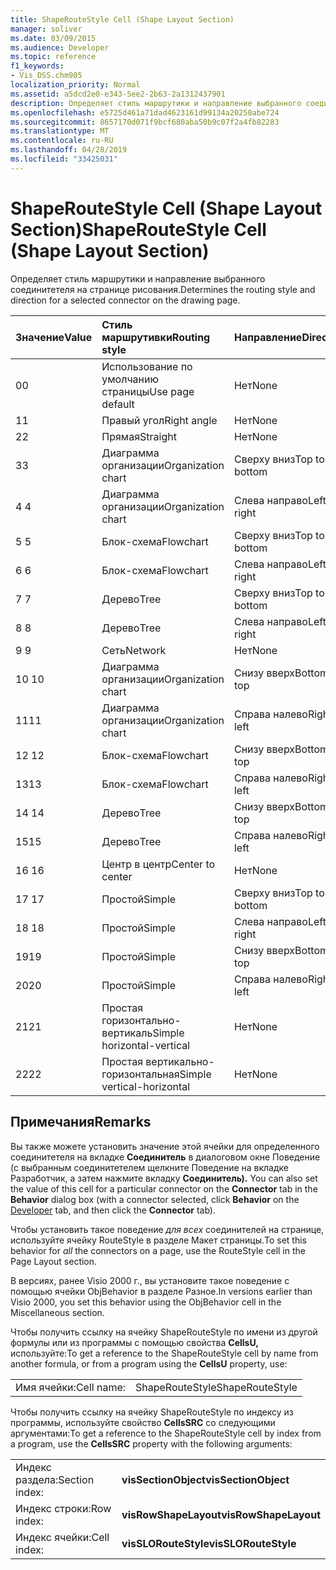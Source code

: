 ```yaml
---
title: ShapeRouteStyle Cell (Shape Layout Section)
manager: soliver
ms.date: 03/09/2015
ms.audience: Developer
ms.topic: reference
f1_keywords:
- Vis_DSS.chm905
localization_priority: Normal
ms.assetid: a5dcd2e0-e343-5ee2-2b63-2a1312437901
description: Определяет стиль маршрутики и направление выбранного соединитетеля на странице рисования.
ms.openlocfilehash: e5725d461a71dad4623161d99134a20250abe724
ms.sourcegitcommit: 8657170d071f9bcf680aba50b9c07f2a4fb82283
ms.translationtype: MT
ms.contentlocale: ru-RU
ms.lasthandoff: 04/28/2019
ms.locfileid: "33425031"
---
```

# <a name="shaperoutestyle-cell-shape-layout-section"></a><span data-ttu-id="8834e-103">ShapeRouteStyle Cell (Shape Layout Section)</span><span class="sxs-lookup"><span data-stu-id="8834e-103">ShapeRouteStyle Cell (Shape Layout Section)</span></span>

<span data-ttu-id="8834e-104">Определяет стиль маршрутики и направление выбранного соединитетеля на странице рисования.</span><span class="sxs-lookup"><span data-stu-id="8834e-104">Determines the routing style and direction for a selected connector on the drawing page.</span></span>
  
|<span data-ttu-id="8834e-105">**Значение**</span><span class="sxs-lookup"><span data-stu-id="8834e-105">**Value**</span></span>|<span data-ttu-id="8834e-106">**Стиль маршрутивки**</span><span class="sxs-lookup"><span data-stu-id="8834e-106">**Routing style**</span></span>|<span data-ttu-id="8834e-107">**Направление**</span><span class="sxs-lookup"><span data-stu-id="8834e-107">**Direction**</span></span>|<span data-ttu-id="8834e-108">**Константа автоматизации**</span><span class="sxs-lookup"><span data-stu-id="8834e-108">**Automation constant**</span></span>|
|:-----|:-----|:-----|:-----|
|<span data-ttu-id="8834e-109">0</span><span class="sxs-lookup"><span data-stu-id="8834e-109">0</span></span>  <br/> |<span data-ttu-id="8834e-110">Использование по умолчанию страницы</span><span class="sxs-lookup"><span data-stu-id="8834e-110">Use page default</span></span>  <br/> |<span data-ttu-id="8834e-111">Нет</span><span class="sxs-lookup"><span data-stu-id="8834e-111">None</span></span>  <br/> |<span data-ttu-id="8834e-112">**visLORouteDefault**</span><span class="sxs-lookup"><span data-stu-id="8834e-112">**visLORouteDefault**</span></span> <br/> |
|<span data-ttu-id="8834e-113">1</span><span class="sxs-lookup"><span data-stu-id="8834e-113">1</span></span>  <br/> |<span data-ttu-id="8834e-114">Правый угол</span><span class="sxs-lookup"><span data-stu-id="8834e-114">Right angle</span></span>  <br/> |<span data-ttu-id="8834e-115">Нет</span><span class="sxs-lookup"><span data-stu-id="8834e-115">None</span></span>  <br/> |<span data-ttu-id="8834e-116">**visLORouteRightAngle**</span><span class="sxs-lookup"><span data-stu-id="8834e-116">**visLORouteRightAngle**</span></span> <br/> |
|<span data-ttu-id="8834e-117">2</span><span class="sxs-lookup"><span data-stu-id="8834e-117">2</span></span>  <br/> |<span data-ttu-id="8834e-118">Прямая</span><span class="sxs-lookup"><span data-stu-id="8834e-118">Straight</span></span>  <br/> |<span data-ttu-id="8834e-119">Нет</span><span class="sxs-lookup"><span data-stu-id="8834e-119">None</span></span>  <br/> |<span data-ttu-id="8834e-120">**visLORouteStraight**</span><span class="sxs-lookup"><span data-stu-id="8834e-120">**visLORouteStraight**</span></span> <br/> |
|<span data-ttu-id="8834e-121">3</span><span class="sxs-lookup"><span data-stu-id="8834e-121">3</span></span>  <br/> |<span data-ttu-id="8834e-122">Диаграмма организации</span><span class="sxs-lookup"><span data-stu-id="8834e-122">Organization chart</span></span>  <br/> |<span data-ttu-id="8834e-123">Сверху вниз</span><span class="sxs-lookup"><span data-stu-id="8834e-123">Top to bottom</span></span>  <br/> |<span data-ttu-id="8834e-124">**visLORouteOrgChartNS**</span><span class="sxs-lookup"><span data-stu-id="8834e-124">**visLORouteOrgChartNS**</span></span> <br/> |
|<span data-ttu-id="8834e-125">4 </span><span class="sxs-lookup"><span data-stu-id="8834e-125">4</span></span>  <br/> |<span data-ttu-id="8834e-126">Диаграмма организации</span><span class="sxs-lookup"><span data-stu-id="8834e-126">Organization chart</span></span>  <br/> |<span data-ttu-id="8834e-127">Слева направо</span><span class="sxs-lookup"><span data-stu-id="8834e-127">Left to right</span></span>  <br/> |<span data-ttu-id="8834e-128">**visLORouteOrgChartWE**</span><span class="sxs-lookup"><span data-stu-id="8834e-128">**visLORouteOrgChartWE**</span></span> <br/> |
|<span data-ttu-id="8834e-129">5 </span><span class="sxs-lookup"><span data-stu-id="8834e-129">5</span></span>  <br/> |<span data-ttu-id="8834e-130">Блок-схема</span><span class="sxs-lookup"><span data-stu-id="8834e-130">Flowchart</span></span>  <br/> |<span data-ttu-id="8834e-131">Сверху вниз</span><span class="sxs-lookup"><span data-stu-id="8834e-131">Top to bottom</span></span>  <br/> |<span data-ttu-id="8834e-132">**visLORouteFlowchartNS**</span><span class="sxs-lookup"><span data-stu-id="8834e-132">**visLORouteFlowchartNS**</span></span> <br/> |
|<span data-ttu-id="8834e-133">6 </span><span class="sxs-lookup"><span data-stu-id="8834e-133">6</span></span>  <br/> |<span data-ttu-id="8834e-134">Блок-схема</span><span class="sxs-lookup"><span data-stu-id="8834e-134">Flowchart</span></span>  <br/> |<span data-ttu-id="8834e-135">Слева направо</span><span class="sxs-lookup"><span data-stu-id="8834e-135">Left to right</span></span>  <br/> |<span data-ttu-id="8834e-136">**visLORouteFlowchartWE**</span><span class="sxs-lookup"><span data-stu-id="8834e-136">**visLORouteFlowchartWE**</span></span> <br/> |
|<span data-ttu-id="8834e-137">7 </span><span class="sxs-lookup"><span data-stu-id="8834e-137">7</span></span>  <br/> |<span data-ttu-id="8834e-138">Дерево</span><span class="sxs-lookup"><span data-stu-id="8834e-138">Tree</span></span>  <br/> |<span data-ttu-id="8834e-139">Сверху вниз</span><span class="sxs-lookup"><span data-stu-id="8834e-139">Top to bottom</span></span>  <br/> |<span data-ttu-id="8834e-140">**visLORouteTreeNS**</span><span class="sxs-lookup"><span data-stu-id="8834e-140">**visLORouteTreeNS**</span></span> <br/> |
|<span data-ttu-id="8834e-141">8 </span><span class="sxs-lookup"><span data-stu-id="8834e-141">8</span></span>  <br/> |<span data-ttu-id="8834e-142">Дерево</span><span class="sxs-lookup"><span data-stu-id="8834e-142">Tree</span></span>  <br/> |<span data-ttu-id="8834e-143">Слева направо</span><span class="sxs-lookup"><span data-stu-id="8834e-143">Left to right</span></span>  <br/> |<span data-ttu-id="8834e-144">**visLORouteTreeWE**</span><span class="sxs-lookup"><span data-stu-id="8834e-144">**visLORouteTreeWE**</span></span> <br/> |
|<span data-ttu-id="8834e-145">9 </span><span class="sxs-lookup"><span data-stu-id="8834e-145">9</span></span>  <br/> |<span data-ttu-id="8834e-146">Сеть</span><span class="sxs-lookup"><span data-stu-id="8834e-146">Network</span></span>  <br/> |<span data-ttu-id="8834e-147">Нет</span><span class="sxs-lookup"><span data-stu-id="8834e-147">None</span></span>  <br/> |<span data-ttu-id="8834e-148">**visLORouteNetwork**</span><span class="sxs-lookup"><span data-stu-id="8834e-148">**visLORouteNetwork**</span></span> <br/> |
|<span data-ttu-id="8834e-149">10 </span><span class="sxs-lookup"><span data-stu-id="8834e-149">10</span></span>  <br/> |<span data-ttu-id="8834e-150">Диаграмма организации</span><span class="sxs-lookup"><span data-stu-id="8834e-150">Organization chart</span></span>  <br/> |<span data-ttu-id="8834e-151">Снизу вверх</span><span class="sxs-lookup"><span data-stu-id="8834e-151">Bottom to top</span></span>  <br/> |<span data-ttu-id="8834e-152">**visLORouteOrgChartSN**</span><span class="sxs-lookup"><span data-stu-id="8834e-152">**visLORouteOrgChartSN**</span></span> <br/> |
|<span data-ttu-id="8834e-153">11</span><span class="sxs-lookup"><span data-stu-id="8834e-153">11</span></span>  <br/> |<span data-ttu-id="8834e-154">Диаграмма организации</span><span class="sxs-lookup"><span data-stu-id="8834e-154">Organization chart</span></span>  <br/> |<span data-ttu-id="8834e-155">Справа налево</span><span class="sxs-lookup"><span data-stu-id="8834e-155">Right to left</span></span>  <br/> |<span data-ttu-id="8834e-156">**visLORouteOrgChartEW**</span><span class="sxs-lookup"><span data-stu-id="8834e-156">**visLORouteOrgChartEW**</span></span> <br/> |
|<span data-ttu-id="8834e-157">12 </span><span class="sxs-lookup"><span data-stu-id="8834e-157">12</span></span>  <br/> |<span data-ttu-id="8834e-158">Блок-схема</span><span class="sxs-lookup"><span data-stu-id="8834e-158">Flowchart</span></span>  <br/> |<span data-ttu-id="8834e-159">Снизу вверх</span><span class="sxs-lookup"><span data-stu-id="8834e-159">Bottom to top</span></span>  <br/> |<span data-ttu-id="8834e-160">**visLORouteFlowchartSN**</span><span class="sxs-lookup"><span data-stu-id="8834e-160">**visLORouteFlowchartSN**</span></span> <br/> |
|<span data-ttu-id="8834e-161">13</span><span class="sxs-lookup"><span data-stu-id="8834e-161">13</span></span>  <br/> |<span data-ttu-id="8834e-162">Блок-схема</span><span class="sxs-lookup"><span data-stu-id="8834e-162">Flowchart</span></span>  <br/> |<span data-ttu-id="8834e-163">Справа налево</span><span class="sxs-lookup"><span data-stu-id="8834e-163">Right to left</span></span>  <br/> |<span data-ttu-id="8834e-164">**visLORouteFlowchartEW**</span><span class="sxs-lookup"><span data-stu-id="8834e-164">**visLORouteFlowchartEW**</span></span> <br/> |
|<span data-ttu-id="8834e-165">14 </span><span class="sxs-lookup"><span data-stu-id="8834e-165">14</span></span>  <br/> |<span data-ttu-id="8834e-166">Дерево</span><span class="sxs-lookup"><span data-stu-id="8834e-166">Tree</span></span>  <br/> |<span data-ttu-id="8834e-167">Снизу вверх</span><span class="sxs-lookup"><span data-stu-id="8834e-167">Bottom to top</span></span>  <br/> |<span data-ttu-id="8834e-168">**visLORouteTreeSN**</span><span class="sxs-lookup"><span data-stu-id="8834e-168">**visLORouteTreeSN**</span></span> <br/> |
|<span data-ttu-id="8834e-169">15</span><span class="sxs-lookup"><span data-stu-id="8834e-169">15</span></span>  <br/> |<span data-ttu-id="8834e-170">Дерево</span><span class="sxs-lookup"><span data-stu-id="8834e-170">Tree</span></span>  <br/> |<span data-ttu-id="8834e-171">Справа налево</span><span class="sxs-lookup"><span data-stu-id="8834e-171">Right to left</span></span>  <br/> |<span data-ttu-id="8834e-172">**visLORouteTreeEW**</span><span class="sxs-lookup"><span data-stu-id="8834e-172">**visLORouteTreeEW**</span></span> <br/> |
|<span data-ttu-id="8834e-173">16 </span><span class="sxs-lookup"><span data-stu-id="8834e-173">16</span></span>  <br/> |<span data-ttu-id="8834e-174">Центр в центр</span><span class="sxs-lookup"><span data-stu-id="8834e-174">Center to center</span></span>  <br/> |<span data-ttu-id="8834e-175">Нет</span><span class="sxs-lookup"><span data-stu-id="8834e-175">None</span></span>  <br/> |<span data-ttu-id="8834e-176">**visLORouteCenterToCenter**</span><span class="sxs-lookup"><span data-stu-id="8834e-176">**visLORouteCenterToCenter**</span></span> <br/> |
|<span data-ttu-id="8834e-177">17 </span><span class="sxs-lookup"><span data-stu-id="8834e-177">17</span></span>  <br/> |<span data-ttu-id="8834e-178">Простой</span><span class="sxs-lookup"><span data-stu-id="8834e-178">Simple</span></span>  <br/> |<span data-ttu-id="8834e-179">Сверху вниз</span><span class="sxs-lookup"><span data-stu-id="8834e-179">Top to bottom</span></span>  <br/> |<span data-ttu-id="8834e-180">**visLORouteSimpleNS**</span><span class="sxs-lookup"><span data-stu-id="8834e-180">**visLORouteSimpleNS**</span></span> <br/> |
|<span data-ttu-id="8834e-181">18 </span><span class="sxs-lookup"><span data-stu-id="8834e-181">18</span></span>  <br/> |<span data-ttu-id="8834e-182">Простой</span><span class="sxs-lookup"><span data-stu-id="8834e-182">Simple</span></span>  <br/> |<span data-ttu-id="8834e-183">Слева направо</span><span class="sxs-lookup"><span data-stu-id="8834e-183">Left to right</span></span>  <br/> |<span data-ttu-id="8834e-184">**visLORouteSimpleWE**</span><span class="sxs-lookup"><span data-stu-id="8834e-184">**visLORouteSimpleWE**</span></span> <br/> |
|<span data-ttu-id="8834e-185">19</span><span class="sxs-lookup"><span data-stu-id="8834e-185">19</span></span>  <br/> |<span data-ttu-id="8834e-186">Простой</span><span class="sxs-lookup"><span data-stu-id="8834e-186">Simple</span></span>  <br/> |<span data-ttu-id="8834e-187">Снизу вверх</span><span class="sxs-lookup"><span data-stu-id="8834e-187">Bottom to top</span></span>  <br/> |<span data-ttu-id="8834e-188">**visLORouteSimpleSN**</span><span class="sxs-lookup"><span data-stu-id="8834e-188">**visLORouteSimpleSN**</span></span> <br/> |
|<span data-ttu-id="8834e-189">20</span><span class="sxs-lookup"><span data-stu-id="8834e-189">20</span></span>  <br/> |<span data-ttu-id="8834e-190">Простой</span><span class="sxs-lookup"><span data-stu-id="8834e-190">Simple</span></span>  <br/> |<span data-ttu-id="8834e-191">Справа налево</span><span class="sxs-lookup"><span data-stu-id="8834e-191">Right to left</span></span>  <br/> |<span data-ttu-id="8834e-192">**visLORouteSimpleEW**</span><span class="sxs-lookup"><span data-stu-id="8834e-192">**visLORouteSimpleEW**</span></span> <br/> |
|<span data-ttu-id="8834e-193">21</span><span class="sxs-lookup"><span data-stu-id="8834e-193">21</span></span>  <br/> |<span data-ttu-id="8834e-194">Простая горизонтально-вертикаль</span><span class="sxs-lookup"><span data-stu-id="8834e-194">Simple horizontal-vertical</span></span>  <br/> |<span data-ttu-id="8834e-195">Нет</span><span class="sxs-lookup"><span data-stu-id="8834e-195">None</span></span>  <br/> |<span data-ttu-id="8834e-196">**visLORouteSimpleHV**</span><span class="sxs-lookup"><span data-stu-id="8834e-196">**visLORouteSimpleHV**</span></span> <br/> |
|<span data-ttu-id="8834e-197">22</span><span class="sxs-lookup"><span data-stu-id="8834e-197">22</span></span>  <br/> |<span data-ttu-id="8834e-198">Простая вертикально-горизонтальная</span><span class="sxs-lookup"><span data-stu-id="8834e-198">Simple vertical-horizontal</span></span>  <br/> |<span data-ttu-id="8834e-199">Нет</span><span class="sxs-lookup"><span data-stu-id="8834e-199">None</span></span>  <br/> |<span data-ttu-id="8834e-200">**visLORouteSimpleVH**</span><span class="sxs-lookup"><span data-stu-id="8834e-200">**visLORouteSimpleVH**</span></span> <br/> |
   
## <a name="remarks"></a><span data-ttu-id="8834e-201">Примечания</span><span class="sxs-lookup"><span data-stu-id="8834e-201">Remarks</span></span>

<span data-ttu-id="8834e-202">Вы также можете установить значение этой ячейки для определенного соединитетеля на вкладке **Соединитель** в  диалоговом [](run-in-developer-mode-display-the-developer-tab.md) окне Поведение (с выбранным соединитетелем щелкните Поведение на вкладке Разработчик, а затем нажмите вкладку **Соединитель).** </span><span class="sxs-lookup"><span data-stu-id="8834e-202">You can also set the value of this cell for a particular connector on the **Connector** tab in the **Behavior** dialog box (with a connector selected, click **Behavior** on the [Developer](run-in-developer-mode-display-the-developer-tab.md) tab, and then click the **Connector** tab).</span></span> 
  
<span data-ttu-id="8834e-203">Чтобы установить такое поведение  *для всех*  соединителей на странице, используйте ячейку RouteStyle в разделе Макет страницы.</span><span class="sxs-lookup"><span data-stu-id="8834e-203">To set this behavior for  *all*  the connectors on a page, use the RouteStyle cell in the Page Layout section.</span></span> 
  
<span data-ttu-id="8834e-204">В версиях, ранее Visio 2000 г., вы установите такое поведение с помощью ячейки ObjBehavior в разделе Разное.</span><span class="sxs-lookup"><span data-stu-id="8834e-204">In versions earlier than Visio 2000, you set this behavior using the ObjBehavior cell in the Miscellaneous section.</span></span>
  
<span data-ttu-id="8834e-205">Чтобы получить ссылку на ячейку ShapeRouteStyle по имени из другой формулы или из программы с помощью свойства **CellsU,** используйте:</span><span class="sxs-lookup"><span data-stu-id="8834e-205">To get a reference to the ShapeRouteStyle cell by name from another formula, or from a program using the **CellsU** property, use:</span></span> 
  
|||
|:-----|:-----|
|<span data-ttu-id="8834e-206">Имя ячейки:</span><span class="sxs-lookup"><span data-stu-id="8834e-206">Cell name:</span></span>  <br/> |<span data-ttu-id="8834e-207">ShapeRouteStyle</span><span class="sxs-lookup"><span data-stu-id="8834e-207">ShapeRouteStyle</span></span>  <br/> |
   
<span data-ttu-id="8834e-208">Чтобы получить ссылку на ячейку ShapeRouteStyle по индексу из программы, используйте свойство **CellsSRC** со следующими аргументами:</span><span class="sxs-lookup"><span data-stu-id="8834e-208">To get a reference to the ShapeRouteStyle cell by index from a program, use the **CellsSRC** property with the following arguments:</span></span> 
  
|||
|:-----|:-----|
|<span data-ttu-id="8834e-209">Индекс раздела:</span><span class="sxs-lookup"><span data-stu-id="8834e-209">Section index:</span></span>  <br/> |<span data-ttu-id="8834e-210">**visSectionObject**</span><span class="sxs-lookup"><span data-stu-id="8834e-210">**visSectionObject**</span></span> <br/> |
|<span data-ttu-id="8834e-211">Индекс строки:</span><span class="sxs-lookup"><span data-stu-id="8834e-211">Row index:</span></span>  <br/> |<span data-ttu-id="8834e-212">**visRowShapeLayout**</span><span class="sxs-lookup"><span data-stu-id="8834e-212">**visRowShapeLayout**</span></span> <br/> |
|<span data-ttu-id="8834e-213">Индекс ячейки:</span><span class="sxs-lookup"><span data-stu-id="8834e-213">Cell index:</span></span>  <br/> |<span data-ttu-id="8834e-214">**visSLORouteStyle**</span><span class="sxs-lookup"><span data-stu-id="8834e-214">**visSLORouteStyle**</span></span> <br/> |
   

